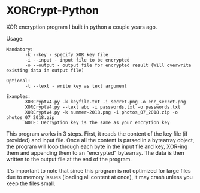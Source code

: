# XORCrypt-Python
XOR encryption program I built in python a couple years ago.

Usage:
```
Mandatory:
       -k --key - specify XOR key file
       -i --input - input file to be encrypted
       -o --output - output file for encrypted result (Will overwrite existing data in output file)

Optional:
       -t --text - write key as text argument

Examples:
       XORCryptV4.py -k keyfile.txt -i secret.png -o enc_secret.png
       XORCryptV4.py --text abc -i passwords.txt -o passwords.txt
       XORCryptV4.py -k summer-2018.png -i photos_07_2018.zip -o photos_07_2018.zip
       NOTE: Decryption key is the same as your encrytion key
```
        
This program works in 3 steps. First, it reads the content of the key file (if provided) and input file. Once all the content is parsed in a bytearray object, the program will loop through each byte in the input file and key, XOR-ing them and appending them to an "encrypted" bytearray. The data is then written to the output file at the end of the program.

It's important to note that since this program is not optimized for large files due to memory issues (loading all content at once), it may crash unless you keep the files small.
